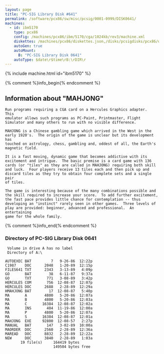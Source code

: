 ```yaml
---
layout: page
title: "PC-SIG Library Disk #641"
permalink: /software/pcx86/sw/misc/pcsig/0001-0999/DISK0641/
machines:
  - id: ibm5170
    type: pcx86
    config: /machines/pcx86/ibm/5170/cga/1024kb/rev3/machine.xml
    diskettes: /machines/pcx86/diskettes.json,/disks/pcsigdisks/pcx86/diskettes.json
    autoGen: true
    autoMount:
      B: "PC-SIG Library Disk 0641"
    autoType: $date\r$time\rB:\rDIR\r
---
```


{% include machine.html id="ibm5170" %}

{% comment %}info_begin{% endcomment %}

## Information about "MAHJONG"

    Run programs requiring a CGA card on a Hercules Graphics adapter.  This
    emulator allows such programs as PC-Paint, Printmaster, Flight
    Simulator and many others to run with no visible difference.
    
    MAHJONG is a Chinese gambling game which arrived in the West in the
    early 1920's.  The origin of the game is unclear but its development has
    touched on astrology, chess, gambling and, oddest of all, the Earth's
    magnetic field.
    
    It is a fast moving, dynamic game that becomes addictive with its
    excitement and intrigue.  The basic premise is a card game with 136
    cards (or "tiles" as they are called in MAHJONG) requiring both skill
    and luck.  Four players receive 13 tiles each and then pick up and
    discard tiles as they try to obtain four complete sets and a single pair
    of tiles.
    
    The game is interesting because of the many combinations possible and
    the skill required to increase your score.  To add further excitement,
    the fast pace provides little chance for contemplation -- thus
    developing an "instinct" rarely seen in other games.  Three levels of
    play are provided: beginner, advanced and professional.  An entertaining
    game for the whole family.
{% comment %}info_end{% endcomment %}


### Directory of PC-SIG Library Disk 0641

     Volume in drive A has no label
     Directory of A:\

    AUTOEXEC BAT         7   9-26-86  12:22p
    C1987    DOC      2048   1-20-89  12:15p
    FILES641 TXT      2343   3-13-89   4:09p
    GO       BAT        38   6-11-87   9:37a
    GO       TXT       771   3-08-89   3:42p
    HERCULES COM       756  12-08-87  12:07p
    HERCULES DOC      2688   2-28-89  12:29a
    HMAHJONG BAT        17  12-08-87   5:40p
    MA       A        4800   5-20-86  12:07a
    MA       B        4800   5-20-86  12:03a
    MA       C       16384  12-08-87  12:02a
    MA       INS       404  11-19-86  12:00a
    MA       P        4800   5-20-86  12:07a
    MA       S       16384  12-08-87  12:01a
    MAHJONG  EXE     92800  12-08-57   2:27p
    MANUAL   BAT       147   3-02-89  10:00a
    MAORDER  DOC      2560   2-28-89  12:36a
    MAREAD   DOC      8832   2-28-89  12:22a
    NEW      DOC      3840   2-28-89   1:03a
           19 file(s)     164419 bytes
                          149504 bytes free
